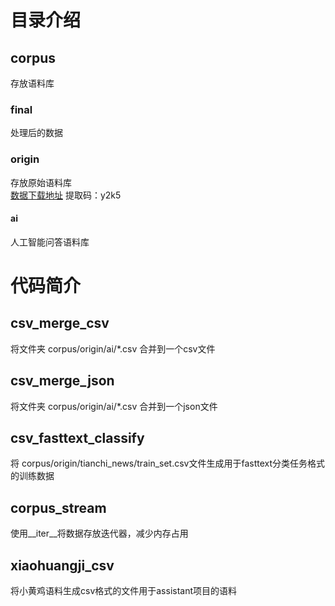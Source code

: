 # 目录介绍

##  corpus
存放语料库

### final
处理后的数据
### origin
存放原始语料库  
[数据下载地址](https://pan.baidu.com/s/1-XbbP2O2n4OaTYG4z8yNvw)
提取码：y2k5
#### ai
人工智能问答语料库

# 代码简介

## csv_merge_csv
将文件夹 corpus/origin/ai/*.csv 合并到一个csv文件

## csv_merge_json
将文件夹 corpus/origin/ai/*.csv 合并到一个json文件

## csv_fasttext_classify
将 corpus/origin/tianchi_news/train_set.csv文件生成用于fasttext分类任务格式的训练数据

## corpus_stream
使用__iter__将数据存放迭代器，减少内存占用

## xiaohuangji_csv
将小黄鸡语料生成csv格式的文件用于assistant项目的语料